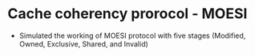 # Cache coherency prorocol - MOESI


- Simulated the working of MOESI protocol with five stages (Modified, Owned, Exclusive, Shared, and Invalid)
